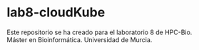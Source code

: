 # lab8-cloudKube
Este repositorio se ha creado para el laboratorio 8 de HPC-Bio.  
Máster en Bioinformática. Universidad de Murcia.
